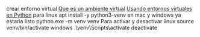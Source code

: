 crear entorno virtual
[Que es un ambiente virtual](https://platzi.com/home/clases/4261-python-pip/55129-que-es-un-ambiente-virtual/)
[Usando entornos virtuales en Python](https://platzi.com/home/clases/4261-python-pip/55130-usando-entornos-virtuales-en-python/)
para linux
    apt install -y python3-venv
    en mac y windows ya estaria listo
python.exe -m venv venv
Para activar y desactivar
linux
    source venv/bin/activate
windows
    .\venv\Scripts\activate
    deactivate